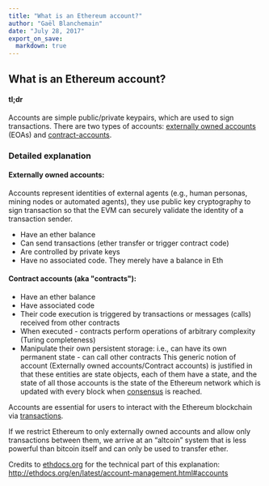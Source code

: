 ```yaml
---
title: "What is an Ethereum account?"
author: "Gaël Blanchemain"
date: "July 28, 2017"
export_on_save:
  markdown: true
---
```

## What is an Ethereum account?

#### tl;dr

Accounts are simple public/private keypairs, which are used to sign transactions.
There are two types of accounts: [externally owned accounts](#Externally-owned-accounts) (EOAs) and [contract-accounts](#contract-accounts).

### Detailed explanation

#### Externally owned accounts: <a id="Externally-owned-accounts"></a>

Accounts represent identities of external agents (e.g., human personas, mining nodes or automated agents), they use public key cryptography to sign transaction so that the EVM can securely validate the identity of a transaction sender.

- Have an ether balance
- Can send transactions (ether transfer or trigger contract code)
- Are controlled by private keys
- Have no associated code. They merely have a balance in Eth

#### Contract accounts (aka "contracts"): <a id="contract-accounts"></a>

- Have an ether balance
- Have associated code
- Their code execution is triggered by transactions or messages (calls) received from other contracts
- When executed - contracts perform operations of arbitrary complexity (Turing completeness)
- Manipulate their own persistent storage: i.e., can have its own permanent state - can call other contracts
This generic notion of account (Externally owned accounts/Contract accounts) is justified in that these entities are state objects, each of them have a state, and the state of all those accounts is the state of the Ethereum network which is updated with every block when [consensus](blockchain-consensus.md) is reached.

Accounts are essential for users to interact with the Ethereum blockchain via [transactions](transaction.md).

If we restrict Ethereum to only externally owned accounts and allow only transactions between them, we arrive at an “altcoin” system that is less powerful than bitcoin itself and can only be used to transfer ether.

Credits  to [ethdocs.org](http://ethdocs.org) for the technical part of this explanation: http://ethdocs.org/en/latest/account-management.html#accounts